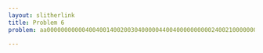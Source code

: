 ```yaml
---
layout: slitherlink
title: Problem 6
problem: aa0000000000040040014002003040000044004000000000024002100000000003004100000402004004100100100000000000

---
```

